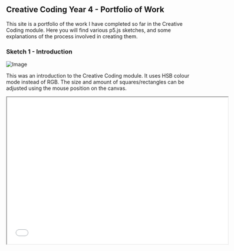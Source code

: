 ## Creative Coding Year 4 - Portfolio of Work

This site is a portfolio of the work I have completed so far in the Creative Coding module. Here you will find various p5.js sketches, and some explanations of the process involved in creating them.


### Sketch 1 - Introduction

![Image](https://github.com/IADT-John-Montayne/exercise-01-color-shape-tarakellybrophy/blob/master/Main%20Exercises/Introduction/Images/201213_211608_181.png)

This was an introduction to the Creative Coding module. It uses HSB colour mode instead of RGB. The size and amount of squares/rectangles can be adjusted using the mouse position on the canvas.

<iframe src="Introduction/index.html" width="600px" height="400px"></iframe>


